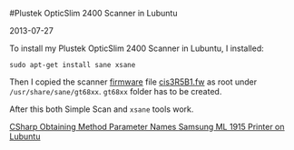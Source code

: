 #Plustek OpticSlim 2400 Scanner in Lubuntu

2013-07-27 

<!--- tags: linux -->

To install my Plustek OpticSlim 2400 Scanner in Lubuntu, I installed:
```
sudo apt-get install sane xsane
```

Then I copied the scanner [firmware](https://plus.google.com/102311152856914456866/posts/6LFXw8RBKDZ) file [cis3R5B1.fw](blog/images/cis3R5B1.fw) as root under `/usr/share/sane/gt68xx`. `gt68xx` folder has to be created.

After this both Simple Scan and `xsane` tools work.

<ins class='nfooter'><a id='fprev' href='#blog/2013/2013-08-02-CSharp-Obtaining-Method-Parameter-Names.md'>CSharp Obtaining Method Parameter Names</a> <a id='fnext' href='#blog/2013/2013-07-26-Samsung-ML-1915-Printer-on-Lubuntu.md'>Samsung ML 1915 Printer on Lubuntu</a></ins>
